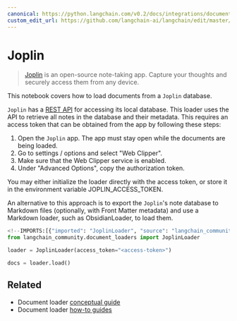 ```yaml
---
canonical: https://python.langchain.com/v0.2/docs/integrations/document_loaders/joplin/
custom_edit_url: https://github.com/langchain-ai/langchain/edit/master/docs/docs/integrations/document_loaders/joplin.ipynb
---
```


# Joplin

> [Joplin](https://joplinapp.org/) is an open-source note-taking app. Capture your thoughts and securely access them from any device.

This notebook covers how to load documents from a `Joplin` database.

`Joplin` has a [REST API](https://joplinapp.org/api/references/rest_api/) for accessing its local database. This loader uses the API to retrieve all notes in the database and their metadata. This requires an access token that can be obtained from the app by following these steps:

1. Open the `Joplin` app. The app must stay open while the documents are being loaded.
2. Go to settings / options and select "Web Clipper".
3. Make sure that the Web Clipper service is enabled.
4. Under "Advanced Options", copy the authorization token.

You may either initialize the loader directly with the access token, or store it in the environment variable JOPLIN_ACCESS_TOKEN.

An alternative to this approach is to export the `Joplin`'s note database to Markdown files (optionally, with Front Matter metadata) and use a Markdown loader, such as ObsidianLoader, to load them.

```python
<!--IMPORTS:[{"imported": "JoplinLoader", "source": "langchain_community.document_loaders", "docs": "https://api.python.langchain.com/en/latest/document_loaders/langchain_community.document_loaders.joplin.JoplinLoader.html", "title": "Joplin"}]-->
from langchain_community.document_loaders import JoplinLoader
```

```python
loader = JoplinLoader(access_token="<access-token>")
```

```python
docs = loader.load()
```

## Related

- Document loader [conceptual guide](/docs/concepts/#document-loaders)
- Document loader [how-to guides](/docs/how_to/#document-loaders)